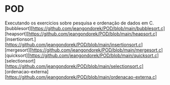 # POD

Executando os exercicios sobre pesquisa e ordenação de dados em C.<br>
[bubblesort][https://github.com/jeangondorek/POD/blob/main/bubblesort.c]<br>
[heapsort][https://github.com/jeangondorek/POD/blob/main/heapsort.c]<br>
[insertionsort.][https://github.com/jeangondorek/POD/blob/main/insertionsort.c]<br>
[mergesort][https://github.com/jeangondorek/POD/blob/main/mergesort.c]<br>
[quicksort][https://github.com/jeangondorek/POD/blob/main/quicksort.c]<br>
[selectionsort][https://github.com/jeangondorek/POD/blob/main/selectionsort.c]<br>
[ordenacao-externa][https://github.com/jeangondorek/POD/blob/main/ordenacao-externa.c]<br>
